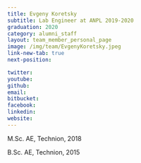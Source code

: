 ```yaml
---
title: Evgeny Koretsky
subtitle: Lab Engineer at ANPL 2019-2020
graduation: 2020
category: alumni_staff
layout: team_member_personal_page
image: /img/team/EvgenyKoretsky.jpeg
link-new-tab: true
next-position: 

twitter: 
youtube: 
github: 
email: 
bitbucket: 
facebook: 
linkedin: 
website:
---
```


M.Sc. AE, Technion, 2018

B.Sc. AE, Technion, 2015